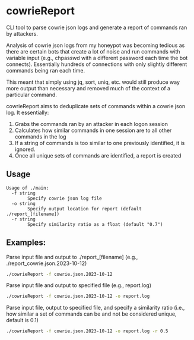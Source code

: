 # cowrieReport
CLI tool to parse cowrie json logs and generate a report of commands ran by attackers.

Analysis of cowrie json logs from my honeypot was becoming tedious as there are certain bots that create a lot of noise and run commands with variable input (e.g., chpasswd with a different password each time the bot connects). Essentially hundreds of connections with only slightly different commands being ran each time.

This meant that simply using jq, sort, uniq, etc. would still produce way more output than necessary and removed much of the context of a particular command.

cowrieReport aims to deduplicate sets of commands within a cowrie json log. It essentially:
1. Grabs the commands ran by an attacker in each logon session
2. Calculates how similar commands in one session are to all other commands in the log 
3. If a string of commands is too similar to one previously identified, it is ignored.
4. Once all unique sets of commands are identified, a report is created

## Usage
```
Usage of ./main:
  -f string
        Specify cowrie json log file
  -o string
        Specify output location for report (default ./report_[filename])
  -r string
        Specify similarity ratio as a float (default "0.7")
```

## Examples:
Parse input file and output to ./report_[filename] (e.g., ./report_cowrie.json.2023-10-12)
```bash
./cowrieReport -f cowrie.json.2023-10-12
```

Parse input file and output to specified file (e.g., report.log)
```bash
./cowrieReport -f cowrie.json.2023-10-12 -o report.log
```

Parse input file, output to specified file, and specify a similarity ratio (i.e., how similar a set of commands can be and not be considered unique, default is 0.1)
```bash
./cowrieReport -f cowrie.json.2023-10-12 -o report.log -r 0.5
```